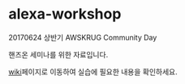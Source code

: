 # alexa-workshop

20170624 상반기 AWSKRUG Community Day 

핸즈온 세미나를 위한 자료입니다.

[wiki][1]페이지로 이동하여 실습에 필요한 내용을 확인하세요.

 [1]: https://github.com/polo149278/alexa-workshop/wiki
